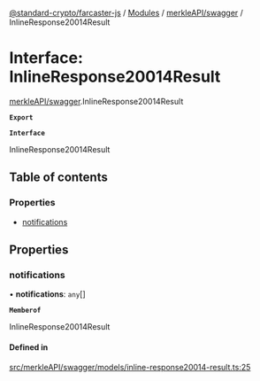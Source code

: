 [@standard-crypto/farcaster-js](../README.md) / [Modules](../modules.md) / [merkleAPI/swagger](../modules/merkleAPI_swagger.md) / InlineResponse20014Result

# Interface: InlineResponse20014Result

[merkleAPI/swagger](../modules/merkleAPI_swagger.md).InlineResponse20014Result

**`Export`**

**`Interface`**

InlineResponse20014Result

## Table of contents

### Properties

- [notifications](merkleAPI_swagger.InlineResponse20014Result.md#notifications)

## Properties

### notifications

• **notifications**: `any`[]

**`Memberof`**

InlineResponse20014Result

#### Defined in

[src/merkleAPI/swagger/models/inline-response20014-result.ts:25](https://github.com/standard-crypto/farcaster-js/blob/main/src/merkleAPI/swagger/models/inline-response20014-result.ts#L25)
